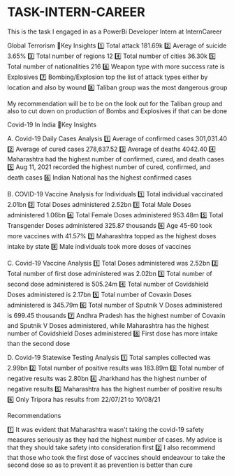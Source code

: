 # TASK-INTERN-CAREER
This is the task I engaged in as a PowerBi Developer Intern at InternCareer 

Global Terrorism 
🔑Key Insights 
1️⃣ Total attack 181.69k
2️⃣ Average of suicide 3.65%
3️⃣ Total number of regions 12
4️⃣ Total number of cities 36.30k
5️⃣ Total number of nationalities 216
6️⃣ Weapon type with more success rate is Explosives
7️⃣ Bombing/Explosion top the list of attack types  either by location and also by wound
8️⃣ Taliban group was the most dangerous group

My recommendation will be to be on the look out for the Taliban group and also to cut down on production of Bombs and Explosives if that can be done 

Covid-19 In India 
🔑Key Insights 

A. Covid-19 Daily Cases Analysis 
1️⃣ Average of confirmed cases 301,031.40
2️⃣ Average of cured cases 278,637.52
3️⃣ Average of deaths 4042.40 
4️⃣ Maharashtra had the highest number of confirmed, cured, and death cases
5️⃣ Aug 11, 2021 recorded the highest number of cured, confirmed, and death cases 
6️⃣ Indian National has the highest confirmed cases

B. COVID-19 Vaccine Analysis for Individuals 
1️⃣ Total individual vaccinated 2.01bn
2️⃣ Total Doses administered 2.52bn
3️⃣ Total Male Doses administered 1.06bn
4️⃣ Total Female Doses administered 953.48m
5️⃣ Total Transgender Doses administered 325.87 thousands 
6️⃣ Age 45-60 took more vaccines with 41.57%
7️⃣ Maharashtra topped as the highest doses intake by state
8️⃣ Male individuals took more doses of vaccines 

C. Covid-19 Vaccine Analysis 
1️⃣ Total Doses administered was 2.52bn
2️⃣ Total number of first dose administered was 2.02bn
3️⃣ Total number of second dose administered is 505.24m
4️⃣ Total number of Covidshield Doses administered is 2.17bn
5️⃣ Total number of Covaxin Doses administered is 345.79m
6️⃣ Total number of Sputnik V Doses administered is 699.45 thousands 
7️⃣ Andhra Pradesh has the highest number of Covaxin and Sputnik V Doses administered, while Maharashtra has the highest number of Covidshield Doses administered 
8️⃣ First dose has more intake than the second dose 

D. Covid-19 Statewise Testing Analysis 
1️⃣ Total samples collected was 2.99bn
2️⃣ Total number of positive results was 183.89m
3️⃣ Total number of negative results was 2.80bn
4️⃣ Jharkhand has the highest number of negative results 
5️⃣ Maharashtra has the highest number of positive results 
6️⃣ Only Tripora has results from 22/07/21 to 10/08/21

Recommendations

1️⃣ It was evident that Maharashtra wasn't taking the covid-19 safety measures seriously as they had the highest number of cases. My advice is that they should take safety into consideration first
2️⃣ I also recommend that those who took the first dose of vaccines should endeavour to take the second dose so as to prevent it as prevention is better than cure

